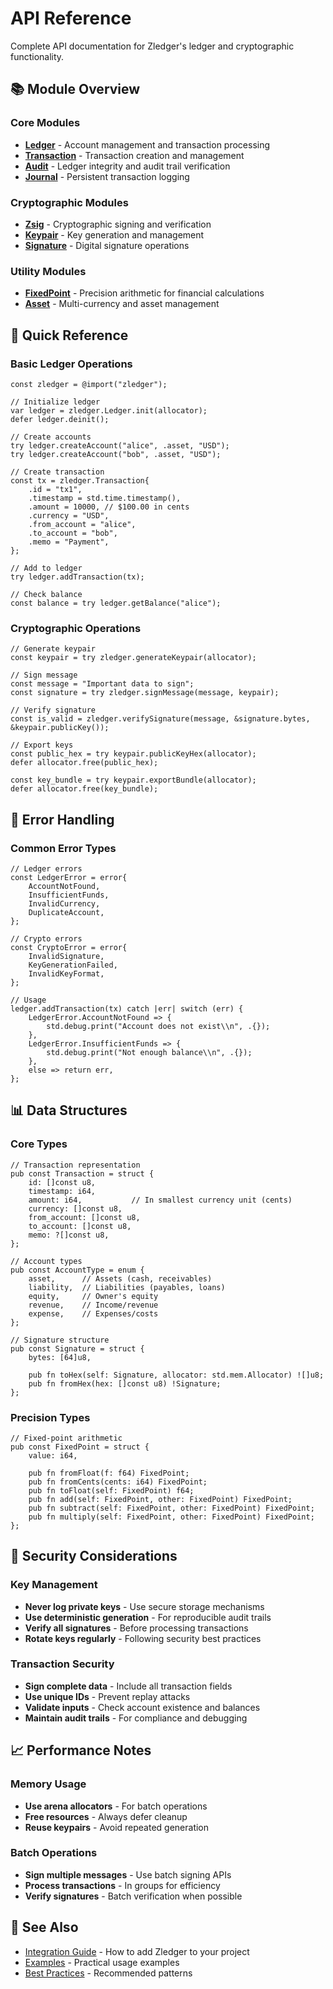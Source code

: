 # API Reference

Complete API documentation for Zledger's ledger and cryptographic functionality.

## 📚 Module Overview

### Core Modules
- [**Ledger**](./ledger.md) - Account management and transaction processing
- [**Transaction**](./transaction.md) - Transaction creation and management
- [**Audit**](./audit.md) - Ledger integrity and audit trail verification
- [**Journal**](./journal.md) - Persistent transaction logging

### Cryptographic Modules
- [**Zsig**](./zsig.md) - Cryptographic signing and verification
- [**Keypair**](./keypair.md) - Key generation and management
- [**Signature**](./signature.md) - Digital signature operations

### Utility Modules
- [**FixedPoint**](./fixed-point.md) - Precision arithmetic for financial calculations
- [**Asset**](./asset.md) - Multi-currency and asset management

## 🚀 Quick Reference

### Basic Ledger Operations

```zig
const zledger = @import("zledger");

// Initialize ledger
var ledger = zledger.Ledger.init(allocator);
defer ledger.deinit();

// Create accounts
try ledger.createAccount("alice", .asset, "USD");
try ledger.createAccount("bob", .asset, "USD");

// Create transaction
const tx = zledger.Transaction{
    .id = "tx1",
    .timestamp = std.time.timestamp(),
    .amount = 10000, // $100.00 in cents
    .currency = "USD",
    .from_account = "alice",
    .to_account = "bob",
    .memo = "Payment",
};

// Add to ledger
try ledger.addTransaction(tx);

// Check balance
const balance = try ledger.getBalance("alice");
```

### Cryptographic Operations

```zig
// Generate keypair
const keypair = try zledger.generateKeypair(allocator);

// Sign message
const message = "Important data to sign";
const signature = try zledger.signMessage(message, keypair);

// Verify signature
const is_valid = zledger.verifySignature(message, &signature.bytes, &keypair.publicKey());

// Export keys
const public_hex = try keypair.publicKeyHex(allocator);
defer allocator.free(public_hex);

const key_bundle = try keypair.exportBundle(allocator);
defer allocator.free(key_bundle);
```

## 🔧 Error Handling

### Common Error Types

```zig
// Ledger errors
const LedgerError = error{
    AccountNotFound,
    InsufficientFunds,
    InvalidCurrency,
    DuplicateAccount,
};

// Crypto errors
const CryptoError = error{
    InvalidSignature,
    KeyGenerationFailed,
    InvalidKeyFormat,
};

// Usage
ledger.addTransaction(tx) catch |err| switch (err) {
    LedgerError.AccountNotFound => {
        std.debug.print("Account does not exist\\n", .{});
    },
    LedgerError.InsufficientFunds => {
        std.debug.print("Not enough balance\\n", .{});
    },
    else => return err,
};
```

## 📊 Data Structures

### Core Types

```zig
// Transaction representation
pub const Transaction = struct {
    id: []const u8,
    timestamp: i64,
    amount: i64,           // In smallest currency unit (cents)
    currency: []const u8,
    from_account: []const u8,
    to_account: []const u8,
    memo: ?[]const u8,
};

// Account types
pub const AccountType = enum {
    asset,      // Assets (cash, receivables)
    liability,  // Liabilities (payables, loans)
    equity,     // Owner's equity
    revenue,    // Income/revenue
    expense,    // Expenses/costs
};

// Signature structure
pub const Signature = struct {
    bytes: [64]u8,

    pub fn toHex(self: Signature, allocator: std.mem.Allocator) ![]u8;
    pub fn fromHex(hex: []const u8) !Signature;
};
```

### Precision Types

```zig
// Fixed-point arithmetic
pub const FixedPoint = struct {
    value: i64,

    pub fn fromFloat(f: f64) FixedPoint;
    pub fn fromCents(cents: i64) FixedPoint;
    pub fn toFloat(self: FixedPoint) f64;
    pub fn add(self: FixedPoint, other: FixedPoint) FixedPoint;
    pub fn subtract(self: FixedPoint, other: FixedPoint) FixedPoint;
    pub fn multiply(self: FixedPoint, other: FixedPoint) FixedPoint;
};
```

## 🔐 Security Considerations

### Key Management

- **Never log private keys** - Use secure storage mechanisms
- **Use deterministic generation** - For reproducible audit trails
- **Verify all signatures** - Before processing transactions
- **Rotate keys regularly** - Following security best practices

### Transaction Security

- **Sign complete data** - Include all transaction fields
- **Use unique IDs** - Prevent replay attacks
- **Validate inputs** - Check account existence and balances
- **Maintain audit trails** - For compliance and debugging

## 📈 Performance Notes

### Memory Usage

- **Use arena allocators** - For batch operations
- **Free resources** - Always defer cleanup
- **Reuse keypairs** - Avoid repeated generation

### Batch Operations

- **Sign multiple messages** - Use batch signing APIs
- **Process transactions** - In groups for efficiency
- **Verify signatures** - Batch verification when possible

## 🔗 See Also

- [Integration Guide](../integration/) - How to add Zledger to your project
- [Examples](../examples/) - Practical usage examples
- [Best Practices](../integration/best-practices.md) - Recommended patterns